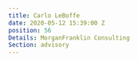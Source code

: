 ```yaml
---
title: Carlo LeBoffe
date: 2020-05-12 15:39:00 Z
position: 56
Details: MorganFranklin Consulting
Section: advisory
---
```


